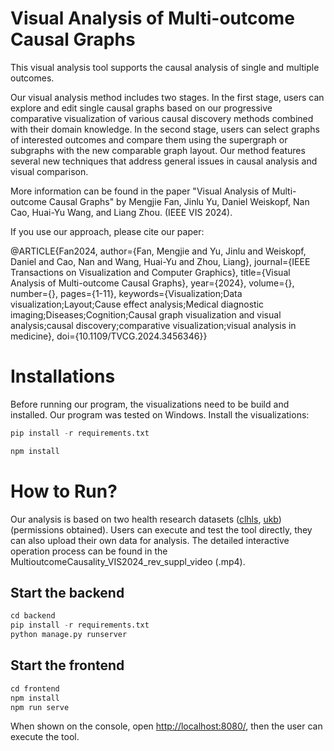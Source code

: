 # Visual Analysis of Multi-outcome Causal Graphs
This visual analysis tool supports the causal analysis of single and multiple outcomes.

Our visual analysis method includes two stages. In the first stage, users can explore and edit single causal graphs based on our progressive comparative visualization of various causal discovery methods combined with their domain knowledge. In the second stage, users can select graphs of interested outcomes and compare them using the supergraph or subgraphs with the new comparable graph layout. Our method features several new techniques that address general issues in causal analysis and visual comparison.

More information can be found in the paper "Visual Analysis of Multi-outcome Causal Graphs" by Mengjie Fan, Jinlu Yu, Daniel Weiskopf, Nan Cao, Huai-Yu Wang, and Liang Zhou. (IEEE VIS 2024).

If you use our approach, please cite our paper: 

@ARTICLE{Fan2024,
  author={Fan, Mengjie and Yu, Jinlu and Weiskopf, Daniel and Cao, Nan and Wang, Huai-Yu and Zhou, Liang},
  journal={IEEE Transactions on Visualization and Computer Graphics}, 
  title={Visual Analysis of Multi-outcome Causal Graphs}, 
  year={2024},
  volume={},
  number={},
  pages={1-11},
  keywords={Visualization;Data visualization;Layout;Cause effect analysis;Medical diagnostic imaging;Diseases;Cognition;Causal graph visualization and visual analysis;causal discovery;comparative visualization;visual analysis in medicine},
  doi={10.1109/TVCG.2024.3456346}}


# Installations
Before running our program, the visualizations need to be build and installed. Our program was tested on Windows.
Install the visualizations:

```python
pip install -r requirements.txt
```
```javascript
npm install
```

# How to Run?

Our analysis is based on two health research datasets ([clhls](https://opendata.pku.edu.cn/dataset.xhtml?persistentId=doi:10.18170/DVN/WBO7LK), [ukb](https://www.ukbiobank.ac.uk/)) (permissions obtained). Users can execute and test the tool directly, they can also upload their own data for analysis. The detailed interactive operation process can be found in the MultioutcomeCausality_VIS2024_rev_suppl_video (.mp4).

## Start the backend 

```python
cd backend
pip install -r requirements.txt
python manage.py runserver
```



## Start the frontend

```javascript
cd frontend
npm install
npm run serve
```

When shown on the console, open [http://localhost:8080/](http://localhost:8080/), then the user can execute the tool.

